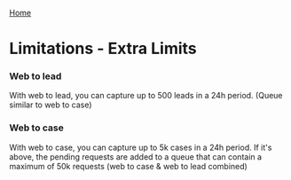 [Home](../../README.md)
# Limitations - Extra Limits


### Web to lead 
With web to lead, you can capture up to 500 leads in a 24h period. (Queue similar to web to case)

### Web to case

With web to case, you can capture up to 5k cases in a 24h period. If it's above, the pending requests are added to a queue that can contain a maximum of 50k requests (web to case & web to lead combined)